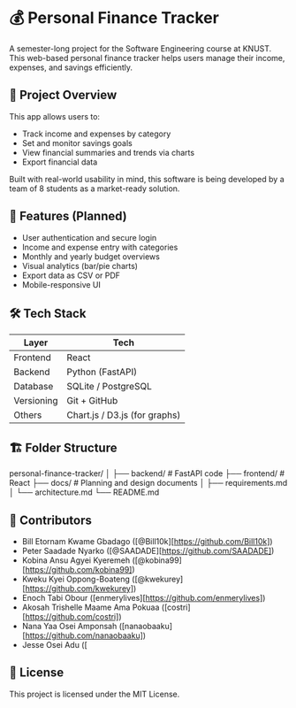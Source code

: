# 💰 Personal Finance Tracker

A semester-long project for the Software Engineering course at KNUST. This web-based personal finance tracker helps users manage their income, expenses, and savings efficiently.

## 📌 Project Overview

This app allows users to:
- Track income and expenses by category
- Set and monitor savings goals
- View financial summaries and trends via charts
- Export financial data

Built with real-world usability in mind, this software is being developed by a team of 8 students as a market-ready solution.

## 🧠 Features (Planned)
- User authentication and secure login
- Income and expense entry with categories
- Monthly and yearly budget overviews
- Visual analytics (bar/pie charts)
- Export data as CSV or PDF
- Mobile-responsive UI

## 🛠️ Tech Stack

| Layer         | Tech                          |
|---------------|-------------------------------|
| Frontend      | React                         |
| Backend       | Python (FastAPI)              |
| Database      | SQLite / PostgreSQL           |
| Versioning    | Git + GitHub                  |
| Others        | Chart.js / D3.js (for graphs) |

## 🏗️ Folder Structure

personal-finance-tracker/
│
├── backend/ # FastAPI code
├── frontend/ # React
├── docs/ # Planning and design documents
│ ├── requirements.md
│ └── architecture.md
└── README.md


## 👥 Contributors
- Bill Etornam Kwame Gbadago ([@Bill10k][https://github.com/Bill10k])
- Peter Saadade Nyarko ([@SAADADE][https://github.com/SAADADE])
- Kobina Ansu Agyei Kyeremeh ([@kobina99][https://github.com/kobina99])
- Kweku Kyei Oppong-Boateng ([@kwekurey][https://github.com/kwekurey])
- Enoch Tabi Obour ([enmerylives][https://github.com/enmerylives])
- Akosah Trishelle Maame Ama Pokuaa ([costri][https://github.com/costri])
- Nana Yaa Osei Amponsah ([nanaobaaku][https://github.com/nanaobaaku])
- Jesse Osei Adu ([

## 📄 License

This project is licensed under the MIT License.
